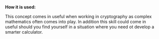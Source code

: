**How it is used:**

This concept comes in useful when working in cryptography as complex mathematics often comes into play.
In addition this skill could come in useful should you find yourself in a situation where you need ot develop a smarter calculator.

